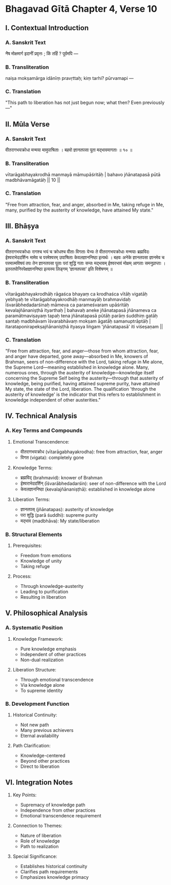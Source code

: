 # Bhagavad Gītā Chapter 4, Verse 10

## I. Contextual Introduction

### A. Sanskrit Text
नैष मोक्षमार्ग इदानीं प्रवृत्तः ; किं तर्हि ? पूर्वमपि —

### B. Transliteration
naiṣa mokṣamārga idānīṃ pravṛttaḥ; kiṃ tarhi? pūrvamapi —

### C. Translation
"This path to liberation has not just begun now; what then? Even previously—"

## II. Mūla Verse

### A. Sanskrit Text
वीतरागभयक्रोधा मन्मया मामुपाश्रिताः ।
बहवो ज्ञानतपसा पूता मद्भावमागताः ॥ १० ॥

### B. Transliteration
vītarāgabhayakrodhā manmayā māmupāśritāḥ |
bahavo jñānatapasā pūtā madbhāvamāgatāḥ || 10 ||

### C. Translation
"Free from attraction, fear, and anger, absorbed in Me, taking refuge in Me, many, purified by the austerity of knowledge, have attained My state."

## III. Bhāṣya

### A. Sanskrit Text
वीतरागभयक्रोधाः रागश्च भयं च क्रोधश्च वीताः विगताः येभ्यः ते वीतरागभयक्रोधाः मन्मयाः ब्रह्मविदः ईश्वराभेददर्शिनः मामेव च परमेश्वरम् उपाश्रिताः केवलज्ञाननिष्ठा इत्यर्थः । बहवः अनेके ज्ञानतपसा ज्ञानमेव च परमात्मविषयं तपः तेन ज्ञानतपसा पूताः परां शुद्धिं गताः सन्तः मद्भावम् ईश्वरभावं मोक्षम् आगताः समनुप्राप्ताः । इतरतपोनिरपेक्षज्ञाननिष्ठा इत्यस्य लिङ्गम् 'ज्ञानतपसा' इति विशेषणम् ॥

### B. Transliteration
vītarāgabhayakrodhāḥ rāgaśca bhayaṃ ca krodhaśca vītāḥ vigatāḥ yebhyaḥ te vītarāgabhayakrodhāḥ manmayāḥ brahmavidaḥ īśvarābhedadarśinaḥ māmeva ca parameśvaram upāśritāḥ kevalajñānaniṣṭhā ityarthaḥ | bahavaḥ aneke jñānatapasā jñānameva ca paramātmaviṣayaṃ tapaḥ tena jñānatapasā pūtāḥ parāṃ śuddhiṃ gatāḥ santaḥ madbhāvam īśvarabhāvaṃ mokṣam āgatāḥ samanuptrāptāḥ | itarataponirapekṣajñānaniṣṭhā ityasya liṅgam 'jñānatapasā' iti viśeṣaṇam ||

### C. Translation
"Free from attraction, fear, and anger—those from whom attraction, fear, and anger have departed, gone away—absorbed in Me, knowers of Brahman, seers of non-difference with the Lord, taking refuge in Me alone, the Supreme Lord—meaning established in knowledge alone. Many, numerous ones, through the austerity of knowledge—knowledge itself concerning the Supreme Self being the austerity—through that austerity of knowledge, being purified, having attained supreme purity, have attained My state, the state of the Lord, liberation. The qualification 'through the austerity of knowledge' is the indicator that this refers to establishment in knowledge independent of other austerities."

## IV. Technical Analysis

### A. Key Terms and Compounds
1. Emotional Transcendence:
   - वीतरागभयक्रोध (vītarāgabhayakrodha): free from attraction, fear, anger
   - विगत (vigata): completely gone

2. Knowledge Terms:
   - ब्रह्मविद् (brahmavid): knower of Brahman
   - ईश्वराभेददर्शिन् (īśvarābhedadarśin): seer of non-difference with the Lord
   - केवलज्ञाननिष्ठा (kevalajñānaniṣṭhā): established in knowledge alone

3. Liberation Terms:
   - ज्ञानतपस् (jñānatapas): austerity of knowledge
   - परा शुद्धि (parā śuddhi): supreme purity
   - मद्भाव (madbhāva): My state/liberation

### B. Structural Elements
1. Prerequisites:
   - Freedom from emotions
   - Knowledge of unity
   - Taking refuge

2. Process:
   - Through knowledge-austerity
   - Leading to purification
   - Resulting in liberation

## V. Philosophical Analysis

### A. Systematic Position
1. Knowledge Framework:
   - Pure knowledge emphasis
   - Independent of other practices
   - Non-dual realization

2. Liberation Structure:
   - Through emotional transcendence
   - Via knowledge alone
   - To supreme identity

### B. Development Function
1. Historical Continuity:
   - Not new path
   - Many previous achievers
   - Eternal availability

2. Path Clarification:
   - Knowledge-centered
   - Beyond other practices
   - Direct to liberation

## VI. Integration Notes

1. Key Points:
   - Supremacy of knowledge path
   - Independence from other practices
   - Emotional transcendence requirement

2. Connection to Themes:
   - Nature of liberation
   - Role of knowledge
   - Path to realization

3. Special Significance:
   - Establishes historical continuity
   - Clarifies path requirements
   - Emphasizes knowledge primacy
